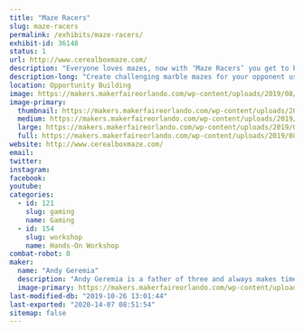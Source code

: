 ```yaml
---
title: "Maze Racers"
slug: maze-racers
permalink: /exhibits/maze-racers/
exhibit-id: 36148
status: 1
url: http://www.cerealboxmaze.com/
description: "Everyone loves mazes, now with ‘Maze Racers’ you get to build and race mazes! Build a marble maze, making it as challenging as possible because when you’re done building, you swap maze boards with your opponent, drop in a marble, and race!"
description-long: "Create challenging marble mazes for your opponent using magnetic foam walls. Once you've completed your tricky, swap maze boards with your opponent and race to see who can navigate their marble through the maze the quickest."
location: Opportunity Building
image: https://makers.makerfaireorlando.com/wp-content/uploads/2019/08/Maze-Racers.png
image-primary:
  thumbnail: https://makers.makerfaireorlando.com/wp-content/uploads/2019/08/Maze-Racers-150x150.png
  medium: https://makers.makerfaireorlando.com/wp-content/uploads/2019/08/Maze-Racers-300x214.png
  large: https://makers.makerfaireorlando.com/wp-content/uploads/2019/08/Maze-Racers.png
  full: https://makers.makerfaireorlando.com/wp-content/uploads/2019/08/Maze-Racers.png
website: http://www.cerealboxmaze.com/
email: 
twitter: 
instagram: 
facebook: 
youtube: 
categories:
  - id: 121
    slug: gaming
    name: Gaming
  - id: 154
    slug: workshop
    name: Hands-On Workshop
combat-robot: 0
maker:
  name: "Andy Geremia"
  description: "Andy Geremia is a father of three and always makes time to play games. He is sales engineer by day and a board game designer the rest of the time!"
  image-primary: https://makers.makerfaireorlando.com/wp-content/uploads/2019/08/Headshot-852x1024.png
last-modified-db: "2019-10-26 13:01:44"
last-exported: "2020-14-07 08:51:54"
sitemap: false
---
```


